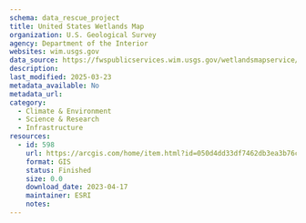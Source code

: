 ```yaml
---
schema: data_rescue_project 
title: United States Wetlands Map
organization: U.S. Geological Survey
agency: Department of the Interior
websites: wim.usgs.gov
data_source: https://fwspublicservices.wim.usgs.gov/wetlandsmapservice/rest/services/Wetlands/MapServer
description: 
last_modified: 2025-03-23
metadata_available: No
metadata_url: 
category:
  - Climate & Environment 
  - Science & Research 
  - Infrastructure 
resources:
  - id: 598
    url: https://arcgis.com/home/item.html?id=050d4dd33df7462db3ea3b76c1320462
    format: GIS
    status: Finished
    size: 0.0
    download_date: 2023-04-17
    maintainer: ESRI
    notes: 
---
```

